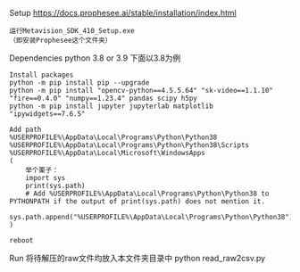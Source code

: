 Setup
    https://docs.prophesee.ai/stable/installation/index.html
    
    运行Metavision_SDK_410_Setup.exe
    （即安装Prophesee这个文件夹）

Dependencies
    python 3.8 or 3.9
    下面以3.8为例

    Install packages
    python -m pip install pip --upgrade
    python -m pip install "opencv-python==4.5.5.64" "sk-video==1.1.10" "fire==0.4.0" "numpy==1.23.4" pandas scipy h5py
    python -m pip install jupyter jupyterlab matplotlib "ipywidgets==7.6.5"

    Add path
    %USERPROFILE%\AppData\Local\Programs\Python\Python38
    %USERPROFILE%\AppData\Local\Programs\Python\Python38\Scripts
    %USERPROFILE%\AppData\Local\Microsoft\WindowsApps
    (
        举个栗子：
        import sys
        print(sys.path)
        # Add %USERPROFILE%\AppData\Local\Programs\Python\Python38 to PYTHONPATH if the output of print(sys.path) does not mention it.
        sys.path.append("%USERPROFILE%\AppData\Local\Programs\Python\Python38")
    )
    
    reboot

Run
    将待解压的raw文件均放入本文件夹目录中
    python read_raw2csv.py
